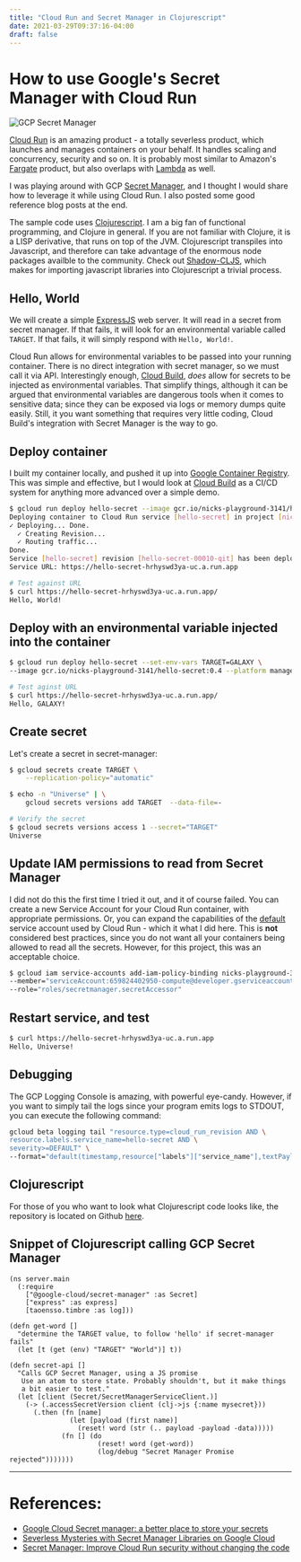 ```yaml
---
title: "Cloud Run and Secret Manager in Clojurescript"
date: 2021-03-29T09:37:16-04:00
draft: false
---
```

# How to use Google's Secret Manager with Cloud Run

![GCP Secret Manager](/images/gcp-secret-manager.png)

[Cloud Run](https://cloud.google.com/run) is an amazing product - a totally severless product, which
launches and manages containers on your behalf. It handles scaling
and concurrency, security and so on.  It is probably most similar to
Amazon's [Fargate](https://aws.amazon.com/fargate/) product, but also overlaps with [Lambda](https://aws.amazon.com/lambda) as well.

I was playing around with GCP [Secret Manager](https://cloud.google.com/secret-manager), and I thought I would
share how to leverage it while using Cloud Run. I also posted some good reference blog posts at the end.

The sample code uses [Clojurescript](https://clojurescript.org/).  I am a big fan of functional 
programming, and Clojure in general.  If you are not familiar with Clojure, it is a LISP derivative, that runs on top of the JVM.  Clojurescript transpiles into Javascript, and therefore can take advantage of the enormous node packages availble to the community. Check out [Shadow-CLJS](https://shadow-cljs.github.io/docs/UsersGuide.html), which makes for importing javascript libraries into Clojurescript a trivial process.

## Hello, World
We will create a simple [ExpressJS](http://expressjs.com/) web server. It will read in a secret
from secret manager. If that fails, it will look for an environmental
variable called `TARGET`. If that fails, it will simply respond with
`Hello, World!`.

Cloud Run allows for environmental variables to be passed into your
running container.  There is no direct integration with secret manager,
so we must call it via API. Interestingly enough, [Cloud Build](https://cloud.google.com/build/docs/securing-builds/use-secrets), _does_ allow for
secrets to be injected as environmental variables.  That simplify things,
although it can be argued that environmental variables are dangerous tools when it comes to sensitive data; since they can be exposed via logs or memory dumps quite easily. Still, it you want something that requires very little coding, Cloud Build's integration with Secret Manager is the way to go.

## Deploy container
I built my container locally, and pushed it up into [Google Container Registry](https://cloud.google.com/container-registry). This was simple and effective, but I would look at [Cloud Build](https://cloud.google.com/build) as a CI/CD system for anything more advanced over a simple demo.

```bash
$ gcloud run deploy hello-secret --image gcr.io/nicks-playground-3141/hello-secret:0.4 --platform managed
Deploying container to Cloud Run service [hello-secret] in project [nicks-playground-3141] region [us-central1]
✓ Deploying... Done.
  ✓ Creating Revision...
  ✓ Routing traffic...
Done.
Service [hello-secret] revision [hello-secret-00010-qit] has been deployed and is serving 100 percent of traffic.
Service URL: https://hello-secret-hrhyswd3ya-uc.a.run.app

# Test against URL
$ curl https://hello-secret-hrhyswd3ya-uc.a.run.app/
Hello, World!
```

## Deploy with an environmental variable injected into the container
```bash
$ gcloud run deploy hello-secret --set-env-vars TARGET=GALAXY \
--image gcr.io/nicks-playground-3141/hello-secret:0.4 --platform managed

# Test aginst URL
$ curl https://hello-secret-hrhyswd3ya-uc.a.run.app/
Hello, GALAXY!
```

## Create secret
Let's create a secret in secret-manager:
```bash
$ gcloud secrets create TARGET \
    --replication-policy="automatic"

$ echo -n "Universe" | \
    gcloud secrets versions add TARGET  --data-file=-

# Verify the secret
$ gcloud secrets versions access 1 --secret="TARGET"
Universe
```

## Update IAM permissions to read from Secret Manager
I did not do this the first time I tried it out, and it of course
failed.  You can create a new Service Account for your Cloud Run container, with appropriate permissions.
Or, you can expand the capabilities of the [default](https://cloud.google.com/run/docs/securing/service-identity) service account used by Cloud Run - which it what I did here.
This is **not** considered best practices, since you do not want all your
containers being allowed to read all the secrets.  However, for this project, this was an acceptable choice.

```bash
$ gcloud iam service-accounts add-iam-policy-binding nicks-playground-3141 \
--member="serviceAccount:659824402950-compute@developer.gserviceaccount.com" \
--role="roles/secretmanager.secretAccessor" 
```

## Restart service, and test
``` bash
$ curl https://hello-secret-hrhyswd3ya-uc.a.run.app
Hello, Universe!
```

## Debugging
The GCP Logging Console is amazing, with powerful eye-candy.
However, if you want to simply tail the logs since your program
emits logs to STDOUT, you can execute the following command:

```bash
gcloud beta logging tail "resource.type=cloud_run_revision AND \
resource.labels.service_name=hello-secret AND \
severity>=DEFAULT" \
--format="default(timestamp,resource["labels"]["service_name"],textPayload)"
```

## Clojurescript
For those of you who want to look what Clojurescript code looks like,
the repository is located on Github [here](https://github.com/nbrandaleone/hello-secret).

## Snippet of Clojurescript calling GCP Secret Manager
``` Clojurescript
(ns server.main
  (:require
    ["@google-cloud/secret-manager" :as Secret]
    ["express" :as express]
    [taoensso.timbre :as log]))

(defn get-word []
  "determine the TARGET value, to follow 'hello' if secret-manager fails"
  (let [t (get (env) "TARGET" "World")] t))

(defn secret-api []
  "Calls GCP Secret Manager, using a JS promise
   Use an atom to store state. Probably shouldn't, but it make things
   a bit easier to test."
  (let [client (Secret/SecretManagerServiceClient.)]
    (-> (.accessSecretVersion client (clj->js {:name mysecret}))
      (.then (fn [name]
               (let [payload (first name)] 
                 (reset! word (str (.. payload -payload -data)))))
             (fn [] (do
                      (reset! word (get-word))
                      (log/debug "Secret Manager Promise rejected")))))))
```

---

# References:
- [Google Cloud Secret manager: a better place to store your secrets](https://www.inthepocket.com/blog/google-cloud-secret-manager-a-better-place-for-your-secrets)
- [Severless Mysteries with Secret Manager Libraries on Google Cloud](https://dev.to/googlecloud/serverless-mysteries-with-secret-manager-libraries-on-google-cloud-3a1p)
- [Secret Manager: Improve Cloud Run security without changing the code](https://medium.com/google-cloud/secret-manager-improve-cloud-run-security-without-changing-the-code-634f60c541e6)
